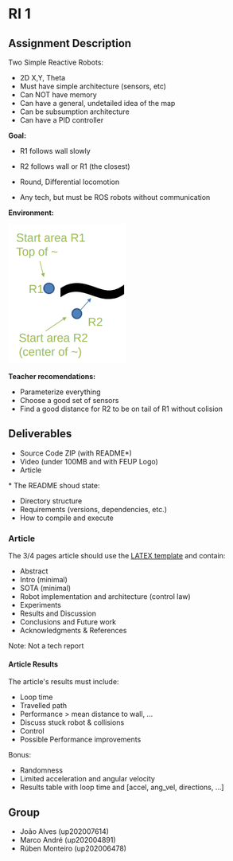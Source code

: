 # RI 1

## Assignment Description

Two Simple Reactive Robots:

- 2D X,Y, Theta
- Must have simple architecture (sensors, etc)
- Can NOT have memory
- Can have a general, undetailed idea of the map
- Can be subsumption architecture
- Can have a PID controller 

**Goal:** 

- R1 follows wall slowly
- R2 follows wall or R1 (the closest)

- Round, Differential locomotion
- Any tech, but must be ROS robots without communication

**Environment:** 

![env](docs/env.png)

**Teacher recomendations:** 

- Parameterize everything
- Choose a good set of sensors
- Find a good distance for R2 to be on tail of R1 without colision

## Deliverables

- Source Code ZIP (with README*)
- Video (under 100MB and with FEUP Logo)
- Article

\* The README shoud state:

- Directory structure
- Requirements (versions, dependencies, etc.)
- How to compile and execute

### Article

The 3/4 pages article should use the [LATEX template](https://www.ieee.org/conferences/publishing/templates.html) and contain:

- Abstract
- Intro (minimal)
- SOTA (minimal)
- Robot implementation and architecture (control law)
- Experiments
- Results and Discussion
- Conclusions and Future work
- Acknowledgments & References

Note: Not a tech report

#### Article Results

The article's results must include:

- Loop time 
- Travelled path
- Performance > mean distance to wall, ...
- Discuss stuck robot & collisions
- Control 
- Possible Performance improvements

Bonus:

- Randomness
- Limited acceleration and angular velocity
- Results table with loop time and [accel, ang_vel, directions, …]

## Group

- João Alves (up202007614)
- Marco André (up202004891)
- Rúben Monteiro (up202006478)
